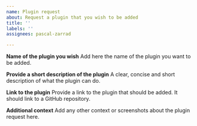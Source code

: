 ```yaml
---
name: Plugin request
about: Request a plugin that you wish to be added
title: ''
labels: ''
assignees: pascal-zarrad

---
```


**Name of the plugin you wish**
Add here the name of the plugin you want to be added.

**Provide a short description of the plugin**
A clear, concise and short description of what the plugin can do.

**Link to the plugin**
Provide a link to the plugin that should be added. It should link to a GitHub repository. 

**Additional context**
Add any other context or screenshots about the plugin request here.
